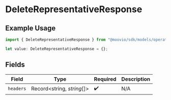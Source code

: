 # DeleteRepresentativeResponse

## Example Usage

```typescript
import { DeleteRepresentativeResponse } from "@moovio/sdk/models/operations";

let value: DeleteRepresentativeResponse = {};
```

## Fields

| Field                      | Type                       | Required                   | Description                |
| -------------------------- | -------------------------- | -------------------------- | -------------------------- |
| `headers`                  | Record<string, *string*[]> | :heavy_check_mark:         | N/A                        |